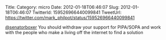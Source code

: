 Title: 
Category: micro
Date: 2012-01-18T06:46:07
Slug: 2012-01-18T06:46:07
TwitterId: 159526966440099841
TweetUrl: https://twitter.com/mark_philpot/status/159526966440099841

[@senatorboxer](https://twitter.com/senatorboxer) You should withdraw your support for PIPA/SOPA and work with the people who make a living off the internet to find a solution